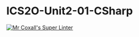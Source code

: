 # ICS2O-Unit2-01-CSharp

[![Mr Coxall's Super Linter](https://github.com/Claire-Bedrossian/ICS2O-Unit2-01-CSharp/workflows/Mr%20Coxall's%20Super%20Linter/badge.svg)](https://github.com/Claire-Bedrossian/ICS2O-Unit2-01-CSharp/actions/)
